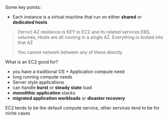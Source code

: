 Some key points:
- Each instance is a virtual machine that run on either **shared** or **dedicated hosts**

>[!error] AZ resilience is KEY to EC2 and its related services
>EBS, volumes, Hosts are all running in a single AZ. Everything is locked into that AZ
>
>You cannot network between any of these directly


What is an EC2 good for?
- you have a traditional OS + Application compute need 
- long running compute needs 
- Server style applications 
- can handle **burst** or **steady state** load
- **monolithic application** stacks
- **migrated application workloads** or **disaster recovery**

EC2 tends to be the default compute service, other services tend to be for niche cases





